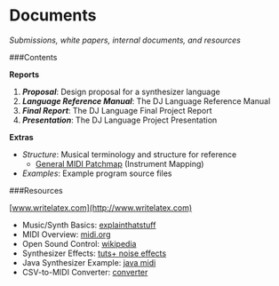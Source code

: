 Documents
=========
*Submissions, white papers, internal documents, and resources*


###Contents

**Reports**

1. **_Proposal_**: Design proposal for a synthesizer language
2. **_Language Reference Manual_**: The DJ Language Reference Manual
3. **_Final Report_**: The DJ Language Final Project Report
4. **_Presentation_**: The DJ Language Project Presentation

**Extras**

- _Structure_: Musical terminology and structure for reference
	- [General MIDI Patchmap][pm] (Instrument Mapping)
- _Examples_: Example program source files




###Resources

[www.writelatex.com](http://www.writelatex.com)
 
- Music/Synth Basics: [explainthatstuff][basics]
- MIDI Overview: [midi.org][midi]
- Open Sound Control: [wikipedia][osc]
- Synthesizer Effects: [tuts+ noise effects][effects]
- Java Synthesizer Example: [java midi][java]
- CSV-to-MIDI Converter: [converter][csv]


<!-- footnotes -->
[basics]: http://www.explainthatstuff.com/synthesizers.html
[midi]: http://www.midi.org/aboutmidi/tut_midimusicsynth.php
[osc]: http://en.wikipedia.org/wiki/Open_Sound_Control
[effects]: http://audio.tutsplus.com/tutorials/production/essential-synthesis-part-1-synth-noise-effects/
[java]: http://xantorohara.blogspot.com/2008/01/simple-java-midi-synthesizer-sample.html
[csv]: http://www.penguinpeepshow.com/programs/csv-to-midi-converter/
[pm]: http://people.virginia.edu/~pdr4h/gmpatch.html 
